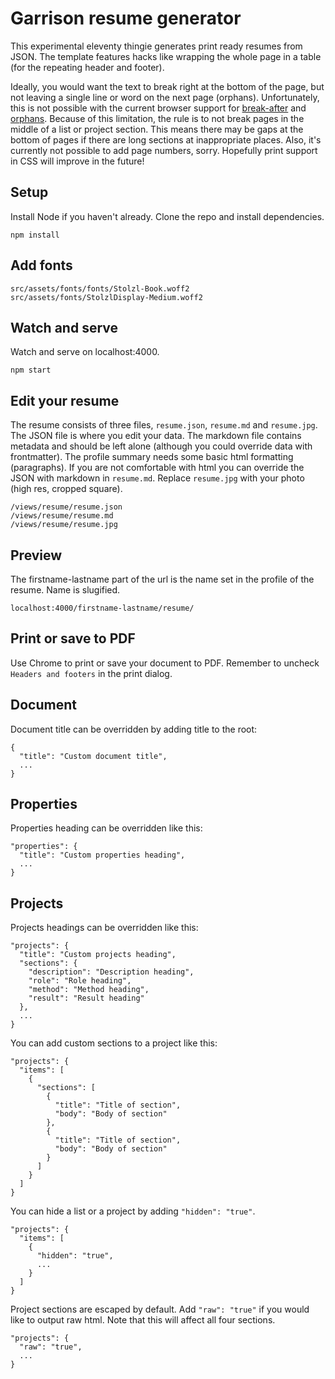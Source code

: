# Garrison resume generator
This experimental eleventy thingie generates print ready resumes from JSON. The template features hacks like wrapping the whole page in a table (for the repeating header and footer).

Ideally, you would want the text to break right at the bottom of the page, but not leaving a single line or word on the next page (orphans). Unfortunately, this is not possible with the current browser support for [break-after](https://developer.mozilla.org/en-US/docs/Web/CSS/break-after) and [orphans](https://developer.mozilla.org/en-US/docs/Web/CSS/orphans). Because of this limitation, the rule is to not break pages in the middle of a list or project section. This means there may be gaps at the bottom of pages if there are long sections at inappropriate places. Also, it's currently not possible to add page numbers, sorry. Hopefully print support in CSS will improve in the future!

## Setup
Install Node if you haven't already. Clone the repo and install dependencies.
```
npm install
```

## Add fonts
```
src/assets/fonts/fonts/Stolzl-Book.woff2
src/assets/fonts/StolzlDisplay-Medium.woff2
```

## Watch and serve
Watch and serve on localhost:4000.
```
npm start
```

## Edit your resume
The resume consists of three files, `resume.json`, `resume.md` and `resume.jpg`. The JSON file is where you edit your data. The markdown file contains metadata and should be left alone (although you could override data with frontmatter). The profile summary needs some basic html formatting (paragraphs). If you are not comfortable with html you can override the JSON with markdown in `resume.md`. Replace `resume.jpg` with your photo (high res, cropped square).
```
/views/resume/resume.json
/views/resume/resume.md
/views/resume/resume.jpg
```

## Preview
The firstname-lastname part of the url is the name set in the profile of the resume. Name is slugified.
```
localhost:4000/firstname-lastname/resume/
```

## Print or save to PDF
Use Chrome to print or save your document to PDF. Remember to uncheck `Headers and footers` in the print dialog.

## Document
Document title can be overridden by adding title to the root:
```
{
  "title": "Custom document title",
  ...
}
```

## Properties
Properties heading can be overridden like this:
```
"properties": {
  "title": "Custom properties heading",
  ...
}
```

## Projects
Projects headings can be overridden like this:
```
"projects": {
  "title": "Custom projects heading",
  "sections": {
    "description": "Description heading",
    "role": "Role heading",
    "method": "Method heading",
    "result": "Result heading"
  },
  ...
}
```

You can add custom sections to a project like this:

```
"projects": {
  "items": [
    {
      "sections": [
        {
          "title": "Title of section",
          "body": "Body of section"
        },
        {
          "title": "Title of section",
          "body": "Body of section"
        }
      ]  
    }
  ]  
}
```

You can hide a list or a project by adding `"hidden": "true"`.

```
"projects": {
  "items": [
    {
      "hidden": "true",
      ...
    }
  ]
}
```

Project sections are escaped by default. Add `"raw": "true"` if you would like to output raw html. Note that this will affect all four sections.

```
"projects": {
  "raw": "true",
  ...
}
```
